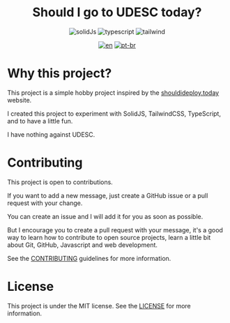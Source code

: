 <h1 align="center">
  <br>
    Should I go to UDESC today?
  <br>
</h1>

<p align="center">
    <img src="https://img.shields.io/badge/SolidJS-2c4f7c?style=for-the-badge&logo=solid&logoColor=c8c9cb" alt="solidJs">
    <img src="https://img.shields.io/badge/typescript-%23007ACC.svg?style=for-the-badge&logo=typescript&logoColor=white" alt="typescript">
    <img src="https://img.shields.io/badge/tailwindcss-%2338B2AC.svg?style=for-the-badge&logo=tailwind-css&logoColor=white" alt="tailwind">
</p>

<div align='center'>

[![en](https://img.shields.io/badge/lang-en-red.svg)](https://github.com/jonatasemidio/multilanguage-readme-pattern/blob/master/README.en.md)
[![pt-br](https://img.shields.io/badge/lang-pt--br-green.svg)](https://github.com/jonatasemidio/multilanguage-readme-pattern/blob/master/README.md)

</div>

# Why this project?

This project is a simple hobby project inspired by the [shouldideploy.today](https://shouldideploy.today/) website.

I created this project to experiment with SolidJS, TailwindCSS, TypeScript, and to have a little fun.

I have nothing against UDESC.

# Contributing

This project is open to contributions.

If you want to add a new message, just create a GitHub issue or a pull request with your change.

You can create an issue and I will add it for you as soon as possible.

But I encourage you to create a pull request with your message, it's a good way to learn how to contribute to open source projects, learn a little bit about Git, GitHub, Javascript and web development.

See the [CONTRIBUTING](/docs/contributing.md) guidelines for more information.

# License

This project is under the MIT license. See the [LICENSE](LICENSE) for more information.
